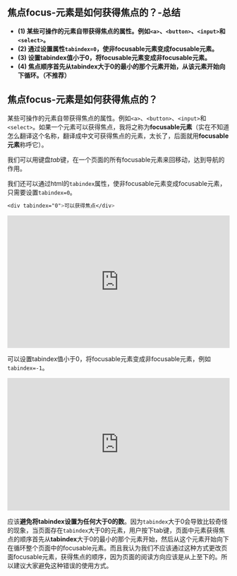 ## 焦点focus-元素是如何获得焦点的？-总结

- **(1) 某些可操作的元素自带获得焦点的属性。例如`<a>`、`<button>`、`<input>`和`<select>`。**
- **(2) 通过设置属性`tabindex=0`，使非focusable元素变成focusable元素。**
- **(3) 设置tabindex值小于0，将focusable元素变成非focusable元素。**
- **(4) 焦点顺序首先从tabindex大于0的最小的那个元素开始，从该元素开始向下循环。（不推荐）**

## 焦点focus-元素是如何获得焦点的？

某些可操作的元素自带获得焦点的属性。例如`<a>`、`<button>`、`<input>`和`<select>`。如果一个元素可以获得焦点，我将之称为**focusable元素**（实在不知道怎么翻译这个名称，翻译成中文可获得焦点的元素，太长了，后面就用**focusable元素**称呼它）。

我们可以用键盘*tab*键，在一个页面的所有focusable元素来回移动，达到导航的作用。

我们还可以通过html的`tabindex`属性，使非focusable元素变成focusable元素，只需要设置`tabindex=0`。

```css
<div tabindex="0">可以获得焦点</div>
```

<iframe height="300" style="width: 100%;" scrolling="no" title="016 Focus_01" src="https://codepen.io/AhCola/embed/wvevawj?default-tab=html%2Cresult" frameborder="no" loading="lazy" allowtransparency="true" allowfullscreen="true">
  See the Pen <a href="https://codepen.io/AhCola/pen/wvevawj">
  016 Focus_01</a> by Pengfei Wang (<a href="https://codepen.io/AhCola">@AhCola</a>)
  on <a href="https://codepen.io">CodePen</a>.
</iframe>

可以设置tabindex值小于0，将focusable元素变成非focusable元素，例如`tabindex=-1`。

<iframe height="300" style="width: 100%;" scrolling="no" title="016 Focus_02" src="https://codepen.io/AhCola/embed/ZEyEGEd?default-tab=html%2Cresult" frameborder="no" loading="lazy" allowtransparency="true" allowfullscreen="true">
  See the Pen <a href="https://codepen.io/AhCola/pen/ZEyEGEd">
  016 Focus_02</a> by Pengfei Wang (<a href="https://codepen.io/AhCola">@AhCola</a>)
  on <a href="https://codepen.io">CodePen</a>.
</iframe>

应该**避免将tabindex设置为任何大于0的数**。因为`tabindex`大于0会导致比较奇怪的现象，当页面存在`tabindex`大于0的元素，用户按下tab键，页面中元素获得焦点的顺序首先从**tabindex**大于0的最小的那个元素开始，然后从这个元素开始向下在循环整个页面中的focusable元素。而且我认为我们不应该通过这种方式更改页面focusable元素，获得焦点的顺序，因为页面的阅读方向应该是从上至下的。所以建议大家避免这种错误的使用方式。
